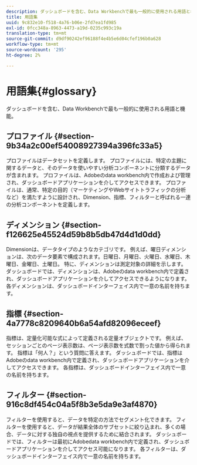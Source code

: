 ```yaml
---
description: ダッシュボードを含む、Data Workbenchで最も一般的に使用される用語と機能。
title: 用語集
uuid: 9c832e10-f518-4a76-b06e-2fd7ea1fd985
exl-id: 0fcc348a-8963-4473-a19d-0235c993c19a
translation-type: tm+mt
source-git-commit: d9df90242ef96188f4e4b5e6d04cfef196b0a628
workflow-type: tm+mt
source-wordcount: '295'
ht-degree: 2%

---
```


# 用語集{#glossary}

ダッシュボードを含む、Data Workbenchで最も一般的に使用される用語と機能。

## プロファイル {#section-9b34a2c00ef54008927394a396fc33a5}

プロファイルはデータセットを定義します。 プロファイルには、特定の主題に関するデータと、そのデータを使いやすい分析コンポーネントに分類するデータが含まれます。 プロファイルは、Adobeのdata workbench内で作成および管理され、ダッシュボードアプリケーションを介してアクセスできます。 プロファイルは、通常、特定の目的（マーケティングやWebサイトトラフィックの分析など）を満たすように設計され、Dimension、指標、フィルターと呼ばれる一連の分析コンポーネントを定義します。

## ディメンション {#section-f126625e45524d59b8b5db47d4d1d0dd}

Dimensionは、データタイプのようなカテゴリです。 例えば、曜日ディメンションは、次のデータ要素で構成されます。日曜日、月曜日、火曜日、水曜日、木曜日、金曜日、土曜日。 特に、ディメンションは測定対象の詳細を示します。 ダッシュボードでは、ディメンションは、Adobeのdata workbench内で定義され、ダッシュボードアプリケーションを介してアクセスできるようになります。 各ディメンションは、ダッシュボードインターフェイス内で一意の名前を持ちます。

## 指標 {#section-4a7778c8209640b6a54afd82096eceef}

指標は、定量化可能な式によって定義される定量オブジェクトです。 例えば、セッションごとのページ表示数は、ページ表示数を式数で割った値から得られます。 指標は「何人？」という質問に答えます。 ダッシュボードでは、指標はAdobeのdata workbench内で定義され、ダッシュボードアプリケーションを介してアクセスできます。 各指標は、ダッシュボードインターフェイス内で一意の名前を持ちます。

## フィルター {#section-916c8df454c04a5f8b3e5da9e3af4870}

フィルターを使用すると、データを特定の方法でセグメント化できます。 フィルターを使用すると、データが結果全体のサブセットに絞り込まれ、多くの場合、データに対する独自の視点を提供するために結合されます。 ダッシュボードでは、フィルターは最初にAdobedata workbench内で定義され、ダッシュボードアプリケーションを介してアクセス可能になります。 各フィルターは、ダッシュボードインターフェイス内で一意の名前を持ちます。
